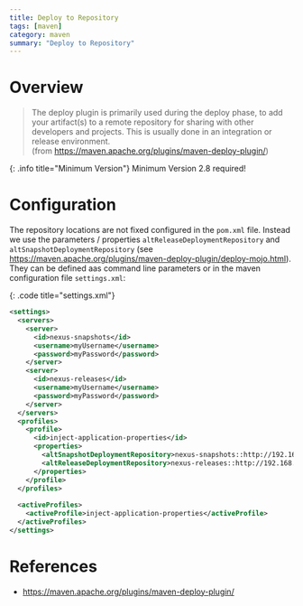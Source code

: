 ```yaml
---
title: Deploy to Repository
tags: [maven]
category: maven
summary: "Deploy to Repository"
---
```


# Overview

> The deploy plugin is primarily used during the deploy phase, to add your artifact(s) to a remote repository 
> for sharing with other developers and projects. This is usually done in an integration or release environment.     
> (from <https://maven.apache.org/plugins/maven-deploy-plugin/>)

{: .info title="Minimum Version"}
Minimum Version 2.8 required!

# Configuration

The repository locations are not fixed configured in the `pom.xml` file. 
Instead we use the parameters / properties `altReleaseDeploymentRepository` and `altSnapshotDeploymentRepository`
(see <https://maven.apache.org/plugins/maven-deploy-plugin/deploy-mojo.html>). 
They can be defined aas command line parameters or in the maven configuration file `settings.xml`:

{: .code title="settings.xml"}
~~~xml
<settings>
  <servers>
    <server>
      <id>nexus-snapshots</id>
      <username>myUsername</username>
      <password>myPassword</password>
    </server>
    <server>
      <id>nexus-releases</id>
      <username>myUsername</username>
      <password>myPassword</password>
    </server>
  </servers>
  <profiles>
    <profile>
      <id>inject-application-properties</id>
      <properties>
        <altSnapshotDeploymentRepository>nexus-snapshots::http://192.168.56.101:8081/repository/maven-snapshots</altSnapshotDeploymentRepository>
        <altReleaseDeploymentRepository>nexus-releases::http://192.168.56.101:8081/repository/maven-releases</altReleaseDeploymentRepository>
      </properties>
    </profile>
  </profiles>
 
  <activeProfiles>
    <activeProfile>inject-application-properties</activeProfile>
  </activeProfiles>
</settings>
~~~


# References

* <https://maven.apache.org/plugins/maven-deploy-plugin/>